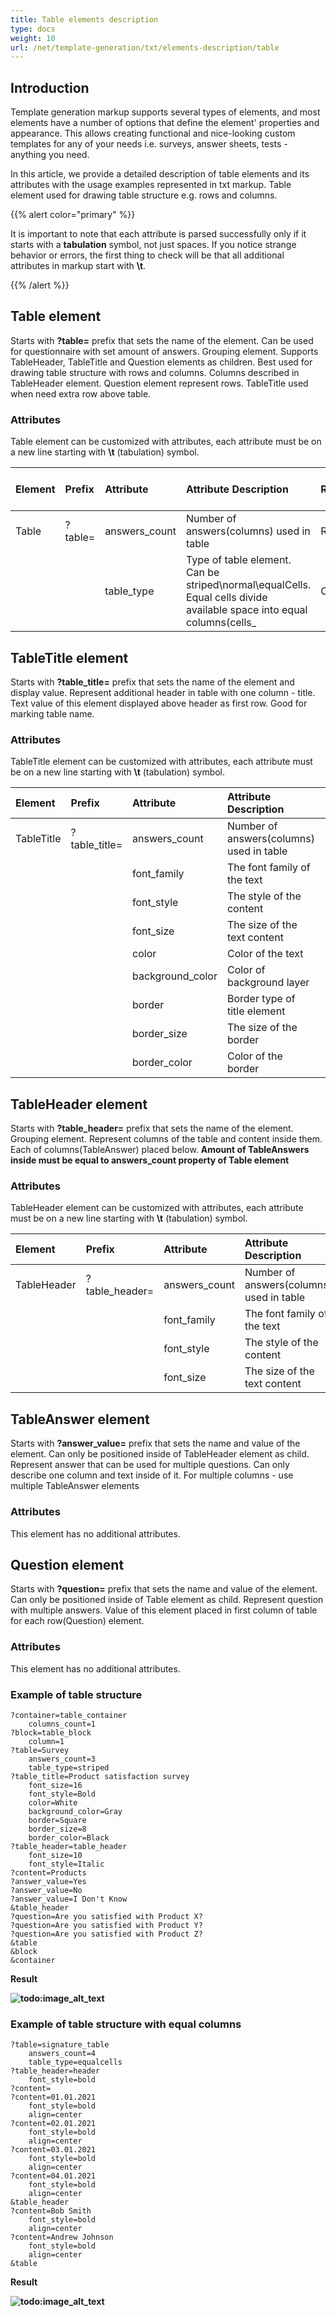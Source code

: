```yaml
---
title: Table elements description
type: docs
weight: 10
url: /net/template-generation/txt/elements-description/table
---
```


## **Introduction**
Template generation markup supports several types of elements, and most elements have a number of options that define the element' properties and appearance. This allows creating functional and nice-looking custom templates for any of your needs i.e. surveys, answer sheets, tests - anything you need.

In this article, we provide a detailed description of table elements and its attributes with the usage examples represented in txt markup.
Table element used for drawing table structure e.g. rows and columns.

{{% alert color="primary" %}}

It is important to note that each attribute is parsed successfully only if it starts with a **tabulation** symbol, not just spaces. If you notice strange behavior or errors, the first thing to check will be that all additional attributes in markup start with **\t**.

{{% /alert %}}

## **Table element**
Starts with **?table=** prefix that sets the name of the element.
Can be used for questionnaire with set amount of answers.  Grouping element. Supports TableHeader, TableTitle and Question elements as children.
Best used for drawing table structure with rows and columns. Columns described in TableHeader element. Question element represent rows.
TableTitle used when need extra row above table.

### **Attributes**
Table element can be customized with attributes, each attribute must be on a new line starting with **\t** (tabulation) symbol.

|**Element**|**Prefix**|**Attribute**|**Attribute Description**|**Required/Optional**|**Attribute Default Value**|**Attribute Usage Example**|
| :- | :- | :- | :- | :- | :- | :- |
|Table|?table=|answers_count|Number of answers(columns) used in table|Required|-|answers_count=5|
|||table_type|Type of table element. Can be striped\normal\equalCells. Equal cells divide available space into equal columns(cells_|Optional|normal|<p>table_type=striped</p> table_type=EqualCells

## **TableTitle element**
Starts with **?table_title=** prefix that sets the name of the element and display value.
Represent additional header in table with one column - title.
Text value of this element displayed above header as first row.
Good for marking table name.

### **Attributes**
TableTitle element can be customized with attributes, each attribute must be on a new line starting with **\t** (tabulation) symbol.

|**Element**|**Prefix**|**Attribute**|**Attribute Description**|**Required/Optional**|**Attribute Default Value**|**Attribute Usage Example**|
| :- | :- | :- | :- | :- | :- | :- |
|TableTitle|?table_title=|answers_count|Number of answers(columns) used in table|Required|-|answers_count=5|
|||font_family|The font family of the text|Optional|Segoe UI|font_family=arial|
|||font_style|The style of the content|Optional|FontStyle.Regular|font_style=bold|
|||font_size|The size of the text content|Optional|12|font_size=16|
|||color|Color of the text|Optional|Black|color=red
|||background_color|Color of background layer|Optional|-|background_color=gray
|||border|Border type of title element|Optional|normal|-|
|||border_size|The size of the border|Optional|3|-|
|||border_color|Color of the border|Optional|Black|-|

## **TableHeader element**
Starts with **?table_header=** prefix that sets the name of the element.
Grouping element. Represent columns of the table and content inside them.
Each of columns(TableAnswer) placed below.
**Amount of TableAnswers inside must be equal to answers_count property of Table element**

### **Attributes**
TableHeader element can be customized with attributes, each attribute must be on a new line starting with **\t** (tabulation) symbol.

|**Element**|**Prefix**|**Attribute**|**Attribute Description**|**Required/Optional**|**Attribute Default Value**|**Attribute Usage Example**|
| :- | :- | :- | :- | :- | :- | :- |
|TableHeader|?table_header=|answers_count|Number of answers(columns) used in table|Required|-|answers_count=5|
|||font_family|The font family of the text|Optional|Segoe UI|font_family=arial|
|||font_style|The style of the content|Optional|FontStyle.Regular|font_style=bold|
|||font_size|The size of the text content|Optional|12|font_size=16|

## **TableAnswer element**
Starts with **?answer_value=** prefix that sets the name and value of the element.
Can only be positioned inside of TableHeader element as child.
Represent answer that can be used for multiple questions. Can only describe one column and text inside of it. 
For multiple columns - use multiple TableAnswer elements

### **Attributes**
This element has no additional attributes. 

## **Question element**
Starts with **?question=** prefix that sets the name and value of the element.
Can only be positioned inside of Table element as child.
Represent question with multiple answers. Value of this element placed in first column of table for each row(Question) element.

### **Attributes**
This element has no additional attributes. 

### **Example of table structure**
```text
?container=table_container
	columns_count=1
?block=table_block
	column=1
?table=Survey
	answers_count=3
	table_type=striped
?table_title=Product satisfaction survey
	font_size=16
	font_style=Bold
	color=White
	background_color=Gray
	border=Square
	border_size=8
	border_color=Black
?table_header=table_header
	font_size=10
	font_style=Italic
?content=Products
?answer_value=Yes
?answer_value=No
?answer_value=I Don't Know
&table_header
?question=Are you satisfied with Product X?
?question=Are you satisfied with Product Y?
?question=Are you satisfied with Product Z?
&table
&block
&container
````

**Result**

**![todo:image_alt_text](Table_documentation.png)**


### **Example of table structure with equal columns**

```
?table=signature_table
	answers_count=4
	table_type=equalcells
?table_header=header
	font_style=bold
?content=
?content=01.01.2021
	font_style=bold
	align=center
?content=02.01.2021
	font_style=bold
	align=center
?content=03.01.2021
	font_style=bold
	align=center
?content=04.01.2021
	font_style=bold
	align=center
&table_header
?content=Bob Smith
	font_style=bold
	align=center
?content=Andrew Johnson
	font_style=bold
	align=center
&table
```

**Result**

**![todo:image_alt_text](table-equal-cells.png)**